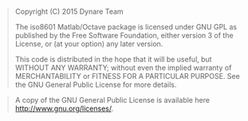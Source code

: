 > Copyright (C) 2015 Dynare Team
>
> The iso8601 Matlab/Octave package is licensed under GNU GPL as published by
> the Free Software Foundation, either version 3 of the License, or (at
> your option) any later version.
>
> This code is distributed in the hope that it will be useful, but
> WITHOUT ANY WARRANTY; without even the implied warranty of
> MERCHANTABILITY or FITNESS FOR A PARTICULAR PURPOSE.  See the GNU
> General Public License for more details.

> A copy of the GNU General Public License is available here
> <http://www.gnu.org/licenses/>.
